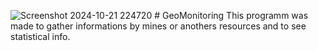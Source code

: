 ![Screenshot 2024-10-21 224720](https://github.com/user-attachments/assets/65f3a312-ac1b-429f-8358-06b9b1b5837c)
﻿# GeoMonitoring
 This programm was made to gather informations by mines or anothers resources and to see statistical info.
